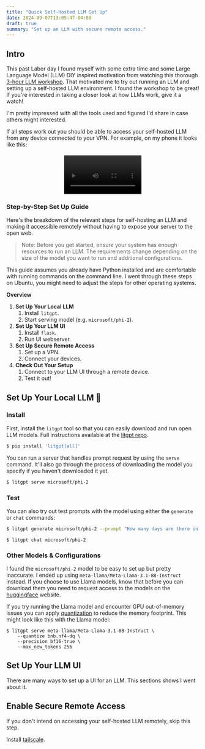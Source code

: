 ```yaml
---
title: "Quick Self-Hosted LLM Set Up"
date: 2024-09-07T13:09:47-04:00
draft: true
summary: "Set up an LLM with secure remote access."
---
```


## Intro 


This past Labor day I found myself with some extra time and some Large Language Model (LLM) DIY inspired motivation from watching this thorough [3-hour LLM workshop](https://www.youtube.com/watch?v=quh7z1q7-uc). That motivated me to try out running an LLM and setting up a self-hosted LLM environment. I found the workshop to be great! If you're interested in taking a closer look at how LLMs work, give it a watch!

I'm pretty impressed with all the tools used and figured I'd share in case others might interested.

If all steps work out you should be able to access your self-hosted LLM from any device connected to your VPN. For example, on my phone it looks like this:


<div style="display: flex; justify-content: center; align-items: center; margin-top: 20px;">
  <video width="40%" controls autoplay>
    <source src="./media/screenrecord.mp4" type="video/mp4">
    Your browser does not support the video tag.
  </video>
</div>


### Step-by-Step Set Up Guide

Here's the breakdown of the relevant steps for self-hosting an LLM and making it accessible remotely without having to expose your server to the open web.

> Note: Before you get started, ensure your system has enough resources to run an LLM. The requirements change depending on the size of the model you want to run and additional configurations.

This guide assumes you already have Python installed and are comfortable with running commands on the command line. I went through these steps on Ubuntu, you might need to adjust the steps for other operating systems.

**Overview**

1. **Set Up Your Local LLM**
    1. Install `litgpt`.
    1. Start serving model (e.g. `microsoft/phi-2`).
1. **Set Up Your LLM UI**
    1. Install `flask`.
    1. Run UI webserver.
1. **Set Up Secure Remote Access**
    1. Set up a VPN.
    1. Connect your devices.
1. **Check Out Your Setup**
    1. Connect to your LLM UI through a remote device.
    1. Test it out!



## Set Up Your Local LLM 🤖
### Install

First, install the `litgpt` tool so that you can easily download and run open LLM models. Full instructions available at the [litgpt repo](https://github.com/Lightning-AI/litgpt).

```bash
$ pip install 'litgpt[all]'
```

You can run a server that handles prompt request by using the `serve` command. It'll also go through the process of downloading the model you specify if you haven't downloaded it yet.
```bash
$ litgpt serve microsoft/phi-2
```
### Test

You can also try out test prompts with the model using either the `generate` or `chat` commands:
```bash
$ litgpt generate microsoft/phi-2 --prompt "How many days are there in December, 2024?"
```

```
$ litgpt chat microsoft/phi-2
```

### Other Models & Configurations
I found the `microsoft/phi-2` model to be easy to set up but pretty inaccurate. I ended up using `meta-llama/Meta-Llama-3.1-8B-Instruct` instead. If you choose to use Llama models, know that before you can download them you need to request access to the models on the [huggingface](https://huggingface.co/) website. 

If you try running the Llama model and encounter GPU out-of-memory issues you can apply [quantization](https://github.com/Lightning-AI/litgpt/blob/1d37f9a99bb4ba2b7373bc7fc5b8c5a457af48df/tutorials/quantize.md#bnbnf4-dq) to reduce the memory footprint. This might look like this with the Llama model:

```
$ litgpt serve meta-llama/Meta-Llama-3.1-8B-Instruct \
    --quantize bnb.nf4-dq \
    --precision bf16-true \
    --max_new_tokens 256
```


## Set Up Your LLM UI
There are many ways to set up a UI for an LLM. This sections shows I went about it.


## Enable Secure Remote Access

If you don't intend on accessing your self-hosted LLM remotely, skip this step.

Install [tailscale](https://tailscale.com/).
